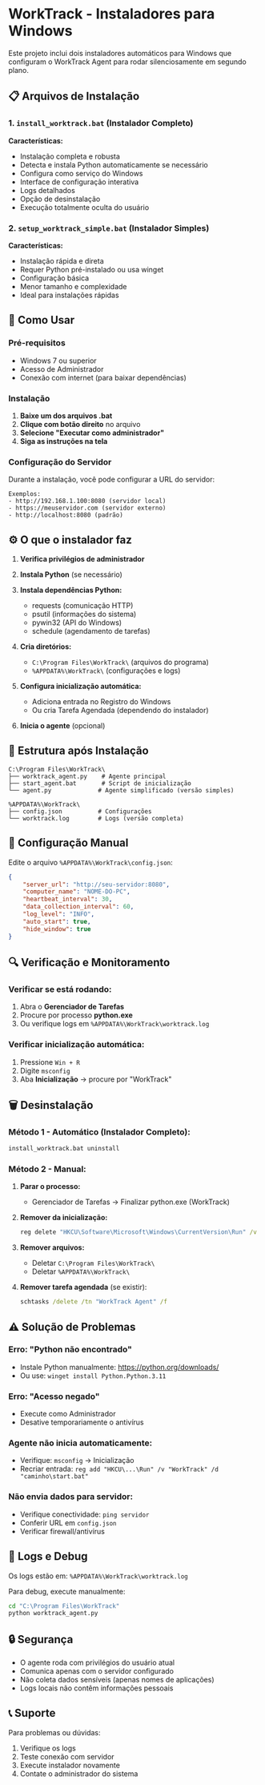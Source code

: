 # WorkTrack - Instaladores para Windows

Este projeto inclui dois instaladores automáticos para Windows que configuram o WorkTrack Agent para rodar silenciosamente em segundo plano.

## 📋 Arquivos de Instalação

### 1. `install_worktrack.bat` (Instalador Completo)
**Características:**
- Instalação completa e robusta
- Detecta e instala Python automaticamente se necessário
- Configura como serviço do Windows
- Interface de configuração interativa
- Logs detalhados
- Opção de desinstalação
- Execução totalmente oculta do usuário

### 2. `setup_worktrack_simple.bat` (Instalador Simples)
**Características:**
- Instalação rápida e direta
- Requer Python pré-instalado ou usa winget
- Configuração básica
- Menor tamanho e complexidade
- Ideal para instalações rápidas

## 🚀 Como Usar

### Pré-requisitos
- Windows 7 ou superior
- Acesso de Administrador
- Conexão com internet (para baixar dependências)

### Instalação

1. **Baixe um dos arquivos .bat**
2. **Clique com botão direito** no arquivo
3. **Selecione "Executar como administrador"**
4. **Siga as instruções na tela**

### Configuração do Servidor

Durante a instalação, você pode configurar a URL do servidor:
```
Exemplos:
- http://192.168.1.100:8080 (servidor local)
- https://meuservidor.com (servidor externo)
- http://localhost:8080 (padrão)
```

## ⚙️ O que o instalador faz

1. **Verifica privilégios de administrador**
2. **Instala Python** (se necessário)
3. **Instala dependências Python:**
   - requests (comunicação HTTP)
   - psutil (informações do sistema)
   - pywin32 (API do Windows)
   - schedule (agendamento de tarefas)

4. **Cria diretórios:**
   - `C:\Program Files\WorkTrack\` (arquivos do programa)
   - `%APPDATA%\WorkTrack\` (configurações e logs)

5. **Configura inicialização automática:**
   - Adiciona entrada no Registro do Windows
   - Ou cria Tarefa Agendada (dependendo do instalador)

6. **Inicia o agente** (opcional)

## 📁 Estrutura após Instalação

```
C:\Program Files\WorkTrack\
├── worktrack_agent.py    # Agente principal
├── start_agent.bat       # Script de inicialização
└── agent.py             # Agente simplificado (versão simples)

%APPDATA%\WorkTrack\
├── config.json          # Configurações
└── worktrack.log        # Logs (versão completa)
```

## 🔧 Configuração Manual

Edite o arquivo `%APPDATA%\WorkTrack\config.json`:

```json
{
    "server_url": "http://seu-servidor:8080",
    "computer_name": "NOME-DO-PC",
    "heartbeat_interval": 30,
    "data_collection_interval": 60,
    "log_level": "INFO",
    "auto_start": true,
    "hide_window": true
}
```

## 🔍 Verificação e Monitoramento

### Verificar se está rodando:
1. Abra o **Gerenciador de Tarefas**
2. Procure por processo **python.exe**
3. Ou verifique logs em `%APPDATA%\WorkTrack\worktrack.log`

### Verificar inicialização automática:
1. Pressione `Win + R`
2. Digite `msconfig`
3. Aba **Inicialização** → procure por "WorkTrack"

## 🗑️ Desinstalação

### Método 1 - Automático (Instalador Completo):
```bat
install_worktrack.bat uninstall
```

### Método 2 - Manual:
1. **Parar o processo:**
   - Gerenciador de Tarefas → Finalizar python.exe (WorkTrack)

2. **Remover da inicialização:**
   ```cmd
   reg delete "HKCU\Software\Microsoft\Windows\CurrentVersion\Run" /v "WorkTrack" /f
   ```

3. **Remover arquivos:**
   - Deletar `C:\Program Files\WorkTrack\`
   - Deletar `%APPDATA%\WorkTrack\`

4. **Remover tarefa agendada** (se existir):
   ```cmd
   schtasks /delete /tn "WorkTrack Agent" /f
   ```

## ⚠️ Solução de Problemas

### Erro: "Python não encontrado"
- Instale Python manualmente: https://python.org/downloads/
- Ou use: `winget install Python.Python.3.11`

### Erro: "Acesso negado"
- Execute como Administrador
- Desative temporariamente o antivírus

### Agente não inicia automaticamente:
- Verifique: `msconfig` → Inicialização
- Recriar entrada: `reg add "HKCU\...\Run" /v "WorkTrack" /d "caminho\start.bat"`

### Não envia dados para servidor:
- Verifique conectividade: `ping servidor`
- Conferir URL em `config.json`
- Verificar firewall/antivírus

## 📝 Logs e Debug

Os logs estão em: `%APPDATA%\WorkTrack\worktrack.log`

Para debug, execute manualmente:
```cmd
cd "C:\Program Files\WorkTrack"
python worktrack_agent.py
```

## 🔒 Segurança

- O agente roda com privilégios do usuário atual
- Comunica apenas com o servidor configurado
- Não coleta dados sensíveis (apenas nomes de aplicações)
- Logs locais não contêm informações pessoais

## 📞 Suporte

Para problemas ou dúvidas:
1. Verifique os logs
2. Teste conexão com servidor
3. Execute instalador novamente
4. Contate o administrador do sistema

